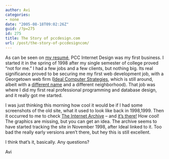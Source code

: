 ```yaml
---
author: Avi
categories:
- none
date: "2005-08-18T09:02:26Z"
guid: /?p=275
id: 275
title: The Story of pccdesign.com
url: /post/the-story-of-pccdesigncom/
---
```

As can be seen on [my resumé](http://resume.aviflax.com/), PCC Internet Design was my first business. I started it in the spring of 1998 after my single semester of college proved &#8220;not for me.&#8221; I had a few jobs and a few clients, but nothing big. Its real significance proved to be securing me my first web development job, with a Georgetown web firm ([Ideal Computer Strategies](http://web.archive.org/web/*/http://www.icstrategies.com/), which is still around, albeit with a [different name](http://www.doceus.com/) and a different neighborhood). That job was where I did my first real professional programming and database design, and it really got me started.

I was just thinking this morning how cool it would be if I had some screenshots of the old site, what it used to look like back in 1998,1999. Then it occurred to me to check [The Internet Archive](http://web.archive.org/) &#8211; and [it&#8217;s there!](http://web.archive.org/web/*/http://www.pccdesign.com/) How cool! The graphics are missing, but you can get an idea. The archive seems to have started tracking the site in November 1998, after Ideal linked to it. Too bad the really early versions aren&#8217;t there, but hey this is still excellent.

I think that&#8217;s it, basically. Any questions?

Avi